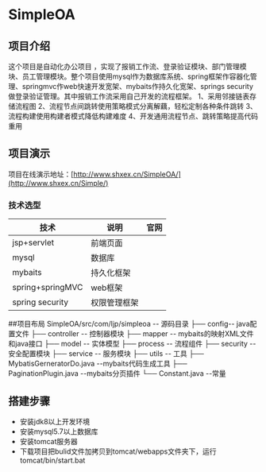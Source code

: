 # SimpleOA
<p>
  <a href="https://github.com/ljp-cyber/SimpleOA"></a>
<p>

## 项目介绍
这个项目是自动化办公项目
，实现了报销工作流、登录验证模块、部门管理模块、员工管理模块。整个项目使用mysql作为数据库系统、spring框架作容器化管理、springmvc作web快速开发宽架、mybaits作持久化宽架、springs security做登录验证管理。其中报销工作流采用自己开发的流程框架。
1、采用邻接链表存储流程图
2、流程节点间跳转使用策略模式分离解藕，轻松定制各种条件跳转
3、流程构建使用构建者模式降低构建难度
4、开发通用流程节点、跳转策略提高代码重用

## 项目演示
项目在线演示地址：[http://www.shxex.cn/SimpleOA/](http://www.shxex.cn/Simple/)

### 技术选型
技术 | 说明 | 官网
----|----|----
jsp+servlet | 前端页面 | 
mysql| 数据库 |
mybaits| 持久化框架 |
spring+springMVC | web框架 |
spring security | 权限管理框架 |

##项目布局
SimpleOA/src/com/ljp/simpleoa -- 源码目录
├── config-- java配置文件
├── controller -- 控制器模块
├── mapper -- mybaits的映射XML文件和java接口
├── model -- 实体模型
├── process -- 流程组件
├── security -- 安全配置模块
├── service -- 服务模块
├── utils -- 工具
├── MybatisGerneratorDo.java --mybaits代码生成工具
├── PaginationPlugin.java --mybaits分页插件
└── Constant.java --常量

## 搭建步骤
- 安装jdk8以上开发环境
- 安装mysql5.7以上数据库
- 安装tomcat服务器
- 下载项目把bulid文件加拷贝到tomcat/webapps文件夹下，运行tomcat/bin/start.bat







